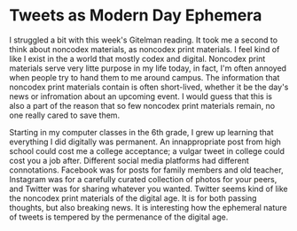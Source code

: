 # Tweets as Modern Day Ephemera

I struggled a bit with this week's Gitelman reading. It took me a second to think about noncodex materials, as noncodex print materials. I feel kind of like I exist in the a world that mostly codex and digital. Noncodex print materials serve very litte purpose in my life today, in fact, I'm often annoyed when people try to hand them to me around campus. The information that noncodex print materials contain is often short-lived, whether it be the day's news or infromation about an upcoming event. I would guess that this is also a part of the reason that so few noncodex print materials remain, no one really cared to save them.

Starting in my computer classes in the 6th grade, I grew up learning that everything I did digitally was permanent. An innappropriate post from high school could cost me a college acceptance; a vulgar tweet in college could cost you a job after. Different social media platforms had different connotations. Facebook was for posts for family members and old teacher, Instagram was for a carefully curated collection of photos for your peers, and Twitter was for sharing whatever you wanted. Twitter seems kind of like the noncodex print materials of the digital age. It is for both passing thoughts, but also breaking news. It is interesting how the ephemeral nature of tweets is tempered by the permenance of the digital age. 